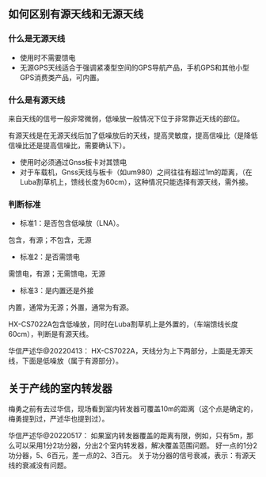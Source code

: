 

## 如何区别有源天线和无源天线

### 什么是无源天线


- 使用时不需要馈电
- 无源GPS天线适合于强调紧凑型空间的GPS导航产品，手机GPS和其他小型GPS消费类产品，可内置。

### 什么是有源天线

来自天线的信号一般非常微弱，低噪放一般情况下位于非常靠近天线的部位。

有源天线是在无源天线后加了低噪放后的天线，提高灵敏度，提高信噪比（是降低信噪比还是提高信噪比，需要确认下）。

- 使用时必须通过Gnss板卡对其馈电
- 对于车载机，Gnss天线与板卡（如um980）之间往往有超过1m的距离，（在Luba割草机上，馈线长度为60cm），这种情况只能选择有源天线，需外接。

### 判断标准

- 标准1：是否包含低噪放（LNA）。

包含，有源；不包含，无源

- 标准2：是否需馈电

需馈电，有源；无需馈电，无源

- 标准3：是内置还是外接

内置，通常为无源；外置，通常为有源。

HX-CS7022A包含低噪放，同时在Luba割草机上是外置的，（车端馈线长度60cm），判断是有源天线。


华信严述华@20220413：
    HX-CS7022A，天线分为上下两部分，上面是无源天线，下面是低噪放（属于有源部分）。

## 关于产线的室内转发器

梅勇之前有去过华信，现场看到室内转发器可覆盖10m的距离（这个点是确定的，梅勇提到过，严述华也提到过）。

华信严述华@20220517：
    如果室内转发器覆盖的距离有限，例如，只有5m，那么可以采用1分2功分器，分出2个室内转发器，解决覆盖范围问题。
    好一点的1分2功分器，5、6百元，差一点的2、3百元。
    关于功分器的信号衰减，表示：有源天线的衰减没有问题。